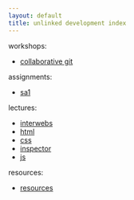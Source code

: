 ```yaml
---
layout: default
title: unlinked development index
---
```






workshops:

* [collaborative git](https://github.com/dartmouth-cs52/16X-git-map)

assignments:

* [sa1](assignments/short_assignment_01)


lectures:

* [interwebs](lectures/w1/interwebs)
* [html](lectures/w1/html)
* [css](lectures/w1/css)
* [inspector](lectures/w2/inspector)
* [js](lectures/w2/javascript)

resources:

* [resources](resources/travis)
